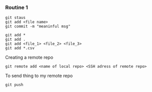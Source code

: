 ### Routine 1

```Routine to commit
git staus
git add <file name>
git commit -m "meaninful msg"
```

```How to use the staging area
git add *
git add .
git add <file_1> <file_2> <file_3>
git add *.csv
```

Creating a remote repo

```
git remote add <name of local repo> <SSH adress of remote repo>
```

To send thing to my remote repo

```
git push
```


